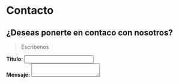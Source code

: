 Contacto
==========================================================================================

¿Deseas ponerte en contaco con nosotros?
------------------------------------------------------------------------------------------
>Escribenos

<form action='/pages/contacto/'>

**Titulo:** <input name='titulo'><br>
**Mensaje:** <textarea></textarea>

